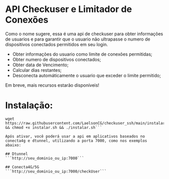 # API Checkuser e Limitador de Conexões

Como o nome sugere, essa é uma api de checkuser para obter informações de usuarios e para garantir que o usuario não ultrapasse o numero de dispositivos conectados permitidos em seu login.

- Obter informações do usuario como limite de conexões permitidas;
- Obter numero de dispositivos conectados;
- Obter data de Vencimento;
- Calcular dias restantes;
- Desconecta automáticamente o usuario que exceder o limite permitido;

Em breve, mais recursos estarão disponíveis!

# Instalação:

```shell
wget https://raw.githubusercontent.com/LaelsonCG/checkuser_ssh/main/instalar.sh && chmod +x instalar.sh && ./instalar.sh```

Após ativar, você poderá usar a api em aplicativos baseados no conecta4g e dtunnel, utilizando a porta 7000, como nos exemplos abaixo:

## Dtunnel
```http://seu_dominio_ou_ip:7000```

## Conecta4G/5G
```http://seu_dominio_ou_ip:7000/checkUser```

